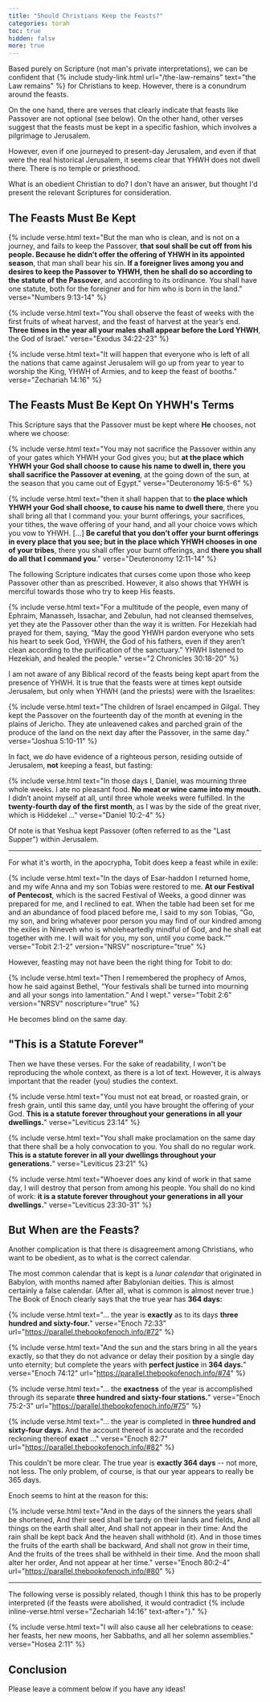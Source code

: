 ```yaml
---
title: "Should Christians Keep the Feasts?"
categories: torah
toc: true
hidden: false
more: true
---
```


Based purely on Scripture (not man's private interpretations), we can be confident that {% include study-link.html url="/the-law-remains" text="the Law remains" %} for Christians to keep. However, there is a conundrum around the feasts.

On the one hand, there are verses that clearly indicate that feasts like Passover are not optional (see below). On the other hand, other verses suggest that the feasts must be kept in a specific fashion, which involves a pilgrimage to Jerusalem.

However, even if one journeyed to present-day Jerusalem, and even if that were the real historical Jerusalem, it seems clear that YHWH does not dwell there. There is no temple or priesthood.

What is an obedient Christian to do? I don't have an answer, but thought I'd present the relevant Scriptures for consideration.

## The Feasts Must Be Kept

{% include verse.html
text="But the man who is clean, and is not on a journey, and fails to keep the Passover, **that soul shall be cut off from his people. Because he didn’t offer the offering of YHWH in its appointed season**, that man shall bear his sin. **If a foreigner lives among you and desires to keep the Passover to YHWH, then he shall do so according to the statute of the Passover**, and according to its ordinance. You shall have one statute, both for the foreigner and for him who is born in the land."
verse="Numbers 9:13-14"
%}

{% include verse.html
text="You shall observe the feast of weeks with the first fruits of wheat harvest, and the feast of harvest at the year’s end. **Three times in the year all your males shall appear before the Lord YHWH**, the God of Israel."
verse="Exodus 34:22-23"
%}

{% include verse.html
text="It will happen that everyone who is left of all the nations that came against Jerusalem will go up from year to year to worship the King, YHWH of Armies, and to keep the feast of booths."
verse="Zechariah 14:16"
%}

## The Feasts Must Be Kept On YHWH's Terms

This Scripture says that the Passover must be kept where **He** chooses, not where we choose:

{% include verse.html
text="You may not sacrifice the Passover within any of your gates which YHWH your God gives you; but **at the place which YHWH your God shall choose to cause his name to dwell in, there you shall sacrifice the Passover at evening**, at the going down of the sun, at the season that you came out of Egypt."
verse="Deuteronomy 16:5-6"
%}

{% include verse.html
text="then it shall happen that to **the place which YHWH your God shall choose, to cause his name to dwell there**, there you shall bring all that I command you: your burnt offerings, your sacrifices, your tithes, the wave offering of your hand, and all your choice vows which you vow to YHWH. [...] **Be careful that you don’t offer your burnt offerings in every place that you see; but in the place which YHWH chooses in one of your tribes**, there you shall offer your burnt offerings, and **there you shall do all that I command you**."
verse="Deuteronomy 12:11-14"
%}

The following Scripture indicates that curses come upon those who keep Passover other than as prescribed. However, it also shows that YHWH is merciful towards those who try to keep His feasts.

{% include verse.html
text="For a multitude of the people, even many of Ephraim, Manasseh, Issachar, and Zebulun, had not cleansed themselves, yet they ate the Passover other than the way it is written. For Hezekiah had prayed for them, saying, “May the good YHWH pardon everyone who sets his heart to seek God, YHWH, the God of his fathers, even if they aren’t clean according to the purification of the sanctuary.” YHWH listened to Hezekiah, and healed the people."
verse="2 Chronicles 30:18-20"
%}

I am not aware of any Biblical record of the feasts being kept apart from the presence of YHWH. It is true that the feasts were at times kept outside Jerusalem, but only when YHWH (and the priests) were with the Israelites:

{% include verse.html
text="The children of Israel encamped in Gilgal. They kept the Passover on the fourteenth day of the month at evening in the plains of Jericho. They ate unleavened cakes and parched grain of the produce of the land on the next day after the Passover, in the same day."
verse="Joshua 5:10-11"
%}

In fact, we *do* have evidence of a righteous person, residing outside of Jerusalem, **not** keeping a feast, but fasting:

{% include verse.html
text="In those days I, Daniel, was mourning three whole weeks. I ate no pleasant food. **No meat or wine came into my mouth.** I didn’t anoint myself at all, until three whole weeks were fulfilled. In the **twenty-fourth day of the first month**, as I was by the side of the great river, which is Hiddekel ..."
verse="Daniel 10:2-4"
%}

Of note is that Yeshua kept Passover (often referred to as the "Last Supper") within Jerusalem.

---

For what it's worth, in the apocrypha, Tobit does keep a feast while in exile:

{% include verse.html
text="In the days of Esar-haddon I returned home, and my wife Anna and my son Tobias were restored to me. **At our Festival of Pentecost**, which is the sacred Festival of Weeks, a good dinner was prepared for me, and I reclined to eat. When the table had been set for me and an abundance of food placed before me, I said to my son Tobias, “Go, my son, and bring whatever poor person you may find of our kindred among the exiles in Nineveh who is wholeheartedly mindful of God, and he shall eat together with me. I will wait for you, my son, until you come back.”"
verse="Tobit 2:1-2"
version="NRSV"
noscripture="true"
%}

However, feasting may not have been the right thing for Tobit to do:

{% include verse.html
text="Then I remembered the prophecy of Amos, how he said against Bethel, “Your festivals shall be turned into mourning and all your songs into lamentation.” And I wept."
verse="Tobit 2:6"
version="NRSV"
noscripture="true"
%}

He becomes blind on the same day.

## "This is a Statute Forever"

Then we have these verses. For the sake of readability, I won't be reproducing the whole context, as there is a lot of text. However, it is always important that the reader (you) studies the context.

{% include verse.html
text="You must not eat bread, or roasted grain, or fresh grain, until this same day, until you have brought the offering of your God. **This is a statute forever throughout your generations in all your dwellings.**"
verse="Leviticus 23:14"
%}

{% include verse.html
text="You shall make proclamation on the same day that there shall be a holy convocation to you. You shall do no regular work. **This is a statute forever in all your dwellings throughout your generations.**"
verse="Leviticus 23:21"
%}

{% include verse.html
text="Whoever does any kind of work in that same day, I will destroy that person from among his people. You shall do no kind of work: **it is a statute forever throughout your generations in all your dwellings.**"
verse="Leviticus 23:30-31"
%}

## But When are the Feasts?

Another complication is that there is disagreement among Christians, who want to be obedient, as to what is the correct calendar.

The most common calendar that is kept is a *lunar calendar* that originated in Babylon, with months named after Babylonian deities. This is almost certainly a false calendar. (After all, what is common is almost never true.) The Book of Enoch clearly says that the true year has **364 days:**

{% include verse.html
text="... the year is **exactly** as to its days <strong>three hundred and sixty-four.</strong>"
verse="Enoch 72:33"
url="https://parallel.thebookofenoch.info/#72"
%}

{% include verse.html
text="And the sun and the stars bring in all the years exactly, so that they do not advance or delay their position by a single day unto eternity; but complete the years with <strong>perfect justice</strong> in **364 days.**"
verse="Enoch 74:12"
url="https://parallel.thebookofenoch.info/#74"
%}

{% include verse.html
text="... the **exactness** of the year is accomplished through its separate <strong>three hundred and sixty-four stations.</strong>"
verse="Enoch 75:2-3"
url="https://parallel.thebookofenoch.info/#75"
%}

{% include verse.html
text="... the year is completed in <strong>three hundred and sixty-four days.</strong> And the account thereof is accurate and the recorded reckoning thereof **exact** ..."
verse="Enoch 82:7"
url="https://parallel.thebookofenoch.info/#82"
%}

This couldn't be more clear. The true year is **exactly 364 days** -- not more, not less. The only problem, of course, is that our year appears to really be 365 days.

Enoch seems to hint at the reason for this:

{% include verse.html
text="And in the days of the sinners the years shall be shortened, And their seed shall be tardy on their lands and fields, And all things on the earth shall alter, And shall not appear in their time: And the rain shall be kept back And the heaven shall withhold (it). And in those times the fruits of the earth shall be backward, And shall not grow in their time, And the fruits of the trees shall be withheld in their time. And the moon shall alter her order, And not appear at her time."
verse="Enoch 80:2-4"
url="https://parallel.thebookofenoch.info/#80"
%}

---

The following verse is possibly related, though I think this has to be properly
interpreted (if the feasts were abolished, it would contradict {% include inline-verse.html verse="Zechariah 14:16" text-after=")." %}

{% include verse.html
text="I will also cause all her celebrations to cease: her feasts, her new moons, her Sabbaths, and all her solemn assemblies."
verse="Hosea 2:11"
%}

## Conclusion

Please leave a comment below if you have any ideas!
